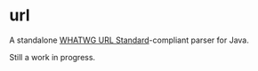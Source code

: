 # url

A standalone [WHATWG URL Standard](https://url.spec.whatwg.org/)-compliant parser for Java.

Still a work in progress.
